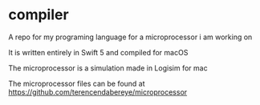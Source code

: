 # compiler
A repo for my programing language for a microprocessor i am working on

It is written entirely in Swift 5 and compiled for macOS

The microprocessor is a simulation made in Logisim for mac

The microprocessor files can be found at https://github.com/terencendabereye/microprocessor
